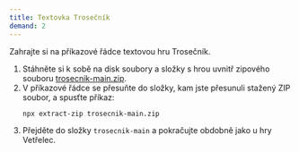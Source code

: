 ```yaml
---
title: Textovka Trosečník
demand: 2
---
```


Zahrajte si na příkazové řádce textovou hru Trosečník.

1. Stáhněte si k sobě na disk soubory a složky s hrou uvnitř zipového souboru [trosecnik-main.zip](https://github.com/Czechitas-podklady-WEB/trosecnik/archive/refs/heads/main.zip).
1. V příkazové řádce se přesuňte do složky, kam jste přesunuli stažený ZIP soubor, a spusťte příkaz:
    ```sh
    npx extract-zip trosecnik-main.zip
    ```
1. Přejděte do složky `trosecnik-main` a pokračujte obdobně jako u hry Vetřelec.
